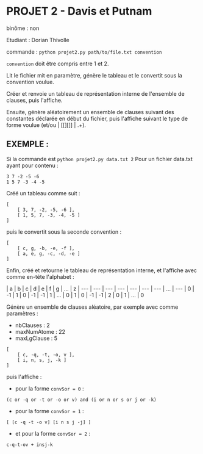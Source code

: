 # PROJET 2 - Davis et Putnam

binôme : non

Etudiant : Dorian Thivolle

commande : `python projet2.py path/to/file.txt convention`

`convention` doit être compris entre 1 et 2.

Lit le fichier mit en paramètre, génère le tableau et le convertit sous la convention voulue.

Créer et renvoie un tableau de représentation interne de l'ensemble de clauses, puis l'affiche.

Ensuite, génère aléatoirement un ensemble de clauses suivant des constantes déclarée en début du fichier, puis l'affiche suivant le type de forme voulue (et/ou | [[][]] | .+).

## EXEMPLE :

Si la commande est `python projet2.py data.txt 2`
Pour un fichier data.txt ayant pour contenu :
```
3 7 -2 -5 -6
1 5 7 -3 -4 -5
```

Créé un tableau comme suit :
```
[
    [ 3, 7, -2, -5, -6 ],
    [ 1, 5, 7, -3, -4, -5 ]
]
```

puis le convertit sous la seconde convention :
```
[
    [ c, g, -b, -e, -f ],
    [ a, e, g, -c, -d, -e ]
]
```

Enfin, créé et retourne le tableau de représentation interne, et l'affiche avec comme en-tête l'alphabet :

| a   |  b  |  c  |  d  |  e  |  f  |  g  | ... |  z
| --- | --- | --- | --- | --- | --- | --- | ... | ---
| 0   | -1  | 1   | 0   | -1  | -1  | 1   | ... | 0
| 1   | 0   | -1  | -1  | 2   | 0   | 1   | ... | 0

Génère un ensemble de clauses aléatoire, par exemple avec comme paramètres :

* nbClauses : 2
* maxNumAtome : 22
* maxLgClause : 5

```
[
    [ c, -q, -t, -o, v ],
    [ i, n, s, j, -k ]
]
```

puis l'affiche :

* pour la forme `convSor = 0` :

`(c or -q or -t or -o or v) and (i or n or s or j or -k)`

* pour la forme `convSor = 1` :

`[ [c -q -t -o v] [i n s j -j] ]`

* et pour la forme `convSor = 2` :

`c-q-t-ov + insj-k`
